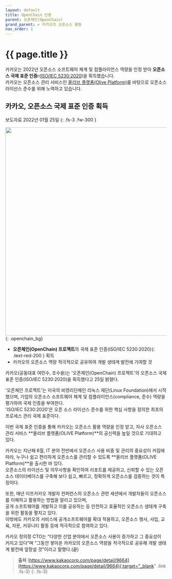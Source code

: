 ```yaml
---
layout: default
title: OpenChain 인증
parent: 오픈체인(OpenChain)
grand_parent: ✔︎ 카카오의 오픈소스 활동
nav_order: 1
---
```

# {{ page.title }}
<div class="summary">
카카오는 2022년 오픈소스 소프트웨어 체계 및 컴플라이언스 역량을 인정 받아 <strong>오픈소스 국제 표준 인증</strong>r(<a href="https://www.iso.org/standard/81039.html">ISO/IEC 5230:2020</a>)을 획득했습니다.<br>
카카오는 오픈소스 관리 서비스인 <a href="https://olive.kakao.com/intro" class="fw-700">올리브 플랫폼(Olive Platform)</a>를 바탕으로 오픈소스 라이선스 준수를 위해 노력하고 있습니다.
</div>

## 카카오, 오픈소스 국제 표준 인증 획득
보도자료  2022년 01월 25일
{: .fs-3 .fw-300 }


<img src="{{ site.baseurl }}/assets/images/kakaoopenchain.png" width="650"><br>
{: .openchain_bg}

- **오픈체인(OpenChain) 프로젝트**의 <span>국제 표준 인증(ISO/IEC 5230:2020)</span>{: .text-red-200 } 획득
- 카카오의 오픈소스 역량 적극적으로 공유하여 개발 생태계 발전에 기여할 것



카카오(공동대표 여민수, 조수용)는 '오픈체인(OpenChain) 프로젝트'의 오픈소스 국제 표준 인증(ISO/IEC 5230:2020)을 획득했다고 25일 밝혔다.<br>

'오픈체인 프로젝트'는 미국의 비영리단체인 리눅스 재단(Linux Foundation)에서 시작했으며, 기업의 오픈소스 소프트웨어 체계 및 컴플라이언스(compliance, 준수) 역량을 평가하여 국제 인증을 부여한다.<br>
'ISO/IEC 5230:2020'은 오픈 소스 라이선스 준수를 위한 핵심 사항을 정의한 최초의 프로세스 관리 국제 표준이다.


이번 국제 표준 인증을 통해 카카오는 오픈소스 활용 역량을 인정 받고, 자사 오픈소스 관리 서비스 **올리브 플랫폼(OLIVE Platform)**의 공신력을 높일 것으로 기대하고 있다.



카카오는 지난해 6월, IT 분야 전반에서 오픈소스 사용 비중 및 관리의 중요성이 커짐에 따라, 누구나 쉽고 편리하게 오픈소스를 관리할 수 있도록 **올리브 플랫폼(OLIVE Platform)**을 출시한 바 있다.<br>
오픈소스의 라이선스 및 의무사항을 확인하여 리포트를 제공하고, 신뢰할 수 있는 오픈소스 데이터베이스를 구축해 보다 쉽고, 빠르고, 정확하게 오픈소스를 검증하는 것이 특징이다.


또한, 매년 이프카카오 개발자 컨퍼런스의 오픈소스 관련 세션에서 개발자들이 오픈소스를 이해하고 활용하는 방법을 알리고 있으며,<br>
공개 소프트웨어를 개발하고 이를 공유하는 등 안전하고 효율적인 오픈소스 생태계 구축을 위한 활동을 펼치고 있다. <br>
이밖에도 카카오의 서비스에 공개소프트웨어를 확대 적용하고, 오픈소스 행사, 사업, 교육, 자문, 커뮤니티 활동 등에 적극적으로 참여하고 있다.



카카오 정의정 CTO는 “다양한 산업 분야에서 오픈소스 사용이 증가하고 그 중요성이 커지고 있다”며 “그동안 쌓아온 카카오의 오픈소스 역량을 적극적으로 공유해 개발 생태계 발전에 앞장설 것”이라고 말했다.(끝)

> **출처**
> [https://www.kakaocorp.com/page/detail/9664](https://www.kakaocorp.com/page/detail/9664){:target="_blank" .link .fs-3}
{: .fs-3}

